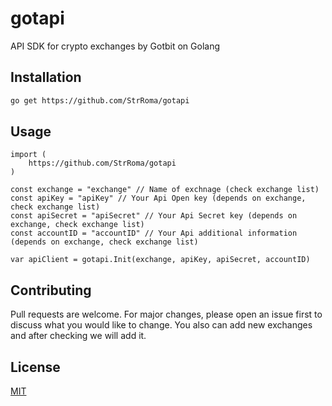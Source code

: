 # gotapi
API SDK for crypto exchanges by Gotbit on Golang

## Installation

```bash
go get https://github.com/StrRoma/gotapi
```

## Usage

```golang
import (
    https://github.com/StrRoma/gotapi
)

const exchange = "exchange" // Name of exchnage (check exchange list)
const apiKey = "apiKey" // Your Api Open key (depends on exchange, check exchange list) 
const apiSecret = "apiSecret" // Your Api Secret key (depends on exchange, check exchange list)
const accountID = "accountID" // Your Api additional information (depends on exchange, check exchange list)

var apiClient = gotapi.Init(exchange, apiKey, apiSecret, accountID)
```

## Contributing
Pull requests are welcome. For major changes, please open an issue first to discuss what you would like to change. You also can add new exchanges and after checking we will add it.

## License
[MIT](https://choosealicense.com/licenses/mit/)
